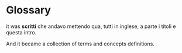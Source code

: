 # Glossary

it was **scritti** che andavo mettendo qua, tutti in inglese, a parte i titoli e questa intro.

And it became a collection of terms and concepts definitions.

